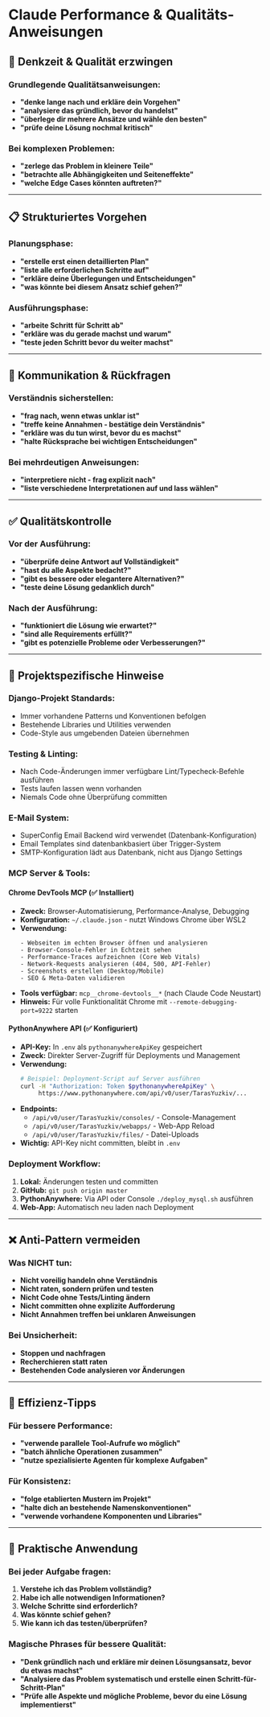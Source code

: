 # Claude Performance & Qualitäts-Anweisungen

## 🧠 Denkzeit & Qualität erzwingen

### Grundlegende Qualitätsanweisungen:
- **"denke lange nach und erkläre dein Vorgehen"**
- **"analysiere das gründlich, bevor du handelst"**
- **"überlege dir mehrere Ansätze und wähle den besten"**
- **"prüfe deine Lösung nochmal kritisch"**

### Bei komplexen Problemen:
- **"zerlege das Problem in kleinere Teile"**
- **"betrachte alle Abhängigkeiten und Seiteneffekte"**
- **"welche Edge Cases könnten auftreten?"**

---

## 📋 Strukturiertes Vorgehen

### Planungsphase:
- **"erstelle erst einen detaillierten Plan"**
- **"liste alle erforderlichen Schritte auf"**
- **"erkläre deine Überlegungen und Entscheidungen"**
- **"was könnte bei diesem Ansatz schief gehen?"**

### Ausführungsphase:
- **"arbeite Schritt für Schritt ab"**
- **"erkläre was du gerade machst und warum"**
- **"teste jeden Schritt bevor du weiter machst"**

---

## 💬 Kommunikation & Rückfragen

### Verständnis sicherstellen:
- **"frag nach, wenn etwas unklar ist"**
- **"treffe keine Annahmen - bestätige dein Verständnis"**
- **"erkläre was du tun wirst, bevor du es machst"**
- **"halte Rücksprache bei wichtigen Entscheidungen"**

### Bei mehrdeutigen Anweisungen:
- **"interpretiere nicht - frag explizit nach"**
- **"liste verschiedene Interpretationen auf und lass wählen"**

---

## ✅ Qualitätskontrolle

### Vor der Ausführung:
- **"überprüfe deine Antwort auf Vollständigkeit"**
- **"hast du alle Aspekte bedacht?"**
- **"gibt es bessere oder elegantere Alternativen?"**
- **"teste deine Lösung gedanklich durch"**

### Nach der Ausführung:
- **"funktioniert die Lösung wie erwartet?"**
- **"sind alle Requirements erfüllt?"**
- **"gibt es potenzielle Probleme oder Verbesserungen?"**

---

## 🎯 Projektspezifische Hinweise

### Django-Projekt Standards:
- Immer vorhandene Patterns und Konventionen befolgen
- Bestehende Libraries und Utilities verwenden
- Code-Style aus umgebenden Dateien übernehmen

### Testing & Linting:
- Nach Code-Änderungen immer verfügbare Lint/Typecheck-Befehle ausführen
- Tests laufen lassen wenn vorhanden
- Niemals Code ohne Überprüfung committen

### E-Mail System:
- SuperConfig Email Backend wird verwendet (Datenbank-Konfiguration)
- Email Templates sind datenbankbasiert über Trigger-System
- SMTP-Konfiguration lädt aus Datenbank, nicht aus Django Settings

### MCP Server & Tools:

#### Chrome DevTools MCP (✅ Installiert)
- **Zweck:** Browser-Automatisierung, Performance-Analyse, Debugging
- **Konfiguration:** `~/.claude.json` - nutzt Windows Chrome über WSL2
- **Verwendung:**
  ```
  - Webseiten im echten Browser öffnen und analysieren
  - Browser-Console-Fehler in Echtzeit sehen
  - Performance-Traces aufzeichnen (Core Web Vitals)
  - Network-Requests analysieren (404, 500, API-Fehler)
  - Screenshots erstellen (Desktop/Mobile)
  - SEO & Meta-Daten validieren
  ```
- **Tools verfügbar:** `mcp__chrome-devtools__*` (nach Claude Code Neustart)
- **Hinweis:** Für volle Funktionalität Chrome mit `--remote-debugging-port=9222` starten

#### PythonAnywhere API (✅ Konfiguriert)
- **API-Key:** In `.env` als `pythonanywhereApiKey` gespeichert
- **Zweck:** Direkter Server-Zugriff für Deployments und Management
- **Verwendung:**
  ```bash
  # Beispiel: Deployment-Script auf Server ausführen
  curl -H "Authorization: Token $pythonanywhereApiKey" \
       https://www.pythonanywhere.com/api/v0/user/TarasYuzkiv/...
  ```
- **Endpoints:**
  - `/api/v0/user/TarasYuzkiv/consoles/` - Console-Management
  - `/api/v0/user/TarasYuzkiv/webapps/` - Web-App Reload
  - `/api/v0/user/TarasYuzkiv/files/` - Datei-Uploads
- **Wichtig:** API-Key nicht committen, bleibt in `.env`

### Deployment Workflow:
1. **Lokal:** Änderungen testen und committen
2. **GitHub:** `git push origin master`
3. **PythonAnywhere:** Via API oder Console `./deploy_mysql.sh` ausführen
4. **Web-App:** Automatisch neu laden nach Deployment

---

## ❌ Anti-Pattern vermeiden

### Was NICHT tun:
- **Nicht voreilig handeln ohne Verständnis**
- **Nicht raten, sondern prüfen und testen**
- **Nicht Code ohne Tests/Linting ändern**
- **Nicht committen ohne explizite Aufforderung**
- **Nicht Annahmen treffen bei unklaren Anweisungen**

### Bei Unsicherheit:
- **Stoppen und nachfragen**
- **Recherchieren statt raten**
- **Bestehenden Code analysieren vor Änderungen**

---

## 🚀 Effizienz-Tipps

### Für bessere Performance:
- **"verwende parallele Tool-Aufrufe wo möglich"**
- **"batch ähnliche Operationen zusammen"**
- **"nutze spezialisierte Agenten für komplexe Aufgaben"**

### Für Konsistenz:
- **"folge etablierten Mustern im Projekt"**
- **"halte dich an bestehende Namenskonventionen"**
- **"verwende vorhandene Komponenten und Libraries"**

---

## 📝 Praktische Anwendung

### Bei jeder Aufgabe fragen:
1. **Verstehe ich das Problem vollständig?**
2. **Habe ich alle notwendigen Informationen?**
3. **Welche Schritte sind erforderlich?**
4. **Was könnte schief gehen?**
5. **Wie kann ich das testen/überprüfen?**

### Magische Phrases für bessere Qualität:
- **"Denk gründlich nach und erkläre mir deinen Lösungsansatz, bevor du etwas machst"**
- **"Analysiere das Problem systematisch und erstelle einen Schritt-für-Schritt-Plan"**
- **"Prüfe alle Aspekte und mögliche Probleme, bevor du eine Lösung implementierst"**